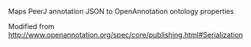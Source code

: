 Maps PeerJ annotation JSON to OpenAnnotation ontology properties

Modified from http://www.openannotation.org/spec/core/publishing.html#Serialization